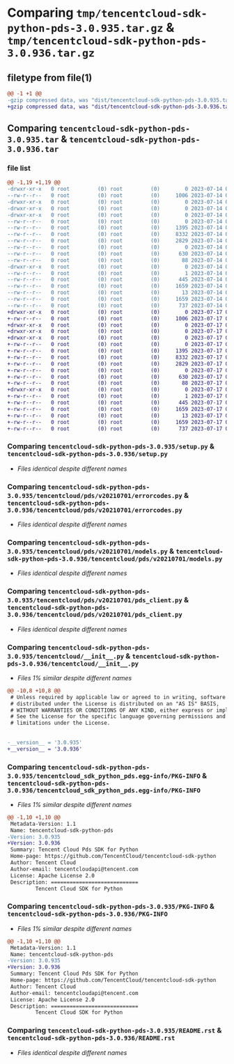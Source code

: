 # Comparing `tmp/tencentcloud-sdk-python-pds-3.0.935.tar.gz` & `tmp/tencentcloud-sdk-python-pds-3.0.936.tar.gz`

## filetype from file(1)

```diff
@@ -1 +1 @@
-gzip compressed data, was "dist/tencentcloud-sdk-python-pds-3.0.935.tar", last modified: Fri Jul 14 00:35:50 2023, max compression
+gzip compressed data, was "dist/tencentcloud-sdk-python-pds-3.0.936.tar", last modified: Mon Jul 17 00:32:36 2023, max compression
```

## Comparing `tencentcloud-sdk-python-pds-3.0.935.tar` & `tencentcloud-sdk-python-pds-3.0.936.tar`

### file list

```diff
@@ -1,19 +1,19 @@
-drwxr-xr-x   0 root         (0) root         (0)        0 2023-07-14 00:35:50.000000 tencentcloud-sdk-python-pds-3.0.935/
--rw-r--r--   0 root         (0) root         (0)     1006 2023-07-14 00:35:50.000000 tencentcloud-sdk-python-pds-3.0.935/setup.py
-drwxr-xr-x   0 root         (0) root         (0)        0 2023-07-14 00:35:50.000000 tencentcloud-sdk-python-pds-3.0.935/tencentcloud/
-drwxr-xr-x   0 root         (0) root         (0)        0 2023-07-14 00:35:50.000000 tencentcloud-sdk-python-pds-3.0.935/tencentcloud/pds/
-drwxr-xr-x   0 root         (0) root         (0)        0 2023-07-14 00:35:50.000000 tencentcloud-sdk-python-pds-3.0.935/tencentcloud/pds/v20210701/
--rw-r--r--   0 root         (0) root         (0)        0 2023-07-14 00:35:50.000000 tencentcloud-sdk-python-pds-3.0.935/tencentcloud/pds/v20210701/__init__.py
--rw-r--r--   0 root         (0) root         (0)     1395 2023-07-14 00:35:50.000000 tencentcloud-sdk-python-pds-3.0.935/tencentcloud/pds/v20210701/errorcodes.py
--rw-r--r--   0 root         (0) root         (0)     8332 2023-07-14 00:35:50.000000 tencentcloud-sdk-python-pds-3.0.935/tencentcloud/pds/v20210701/models.py
--rw-r--r--   0 root         (0) root         (0)     2829 2023-07-14 00:35:50.000000 tencentcloud-sdk-python-pds-3.0.935/tencentcloud/pds/v20210701/pds_client.py
--rw-r--r--   0 root         (0) root         (0)        0 2023-07-14 00:35:50.000000 tencentcloud-sdk-python-pds-3.0.935/tencentcloud/pds/__init__.py
--rw-r--r--   0 root         (0) root         (0)      630 2023-07-14 00:35:50.000000 tencentcloud-sdk-python-pds-3.0.935/tencentcloud/__init__.py
--rw-r--r--   0 root         (0) root         (0)       88 2023-07-14 00:35:50.000000 tencentcloud-sdk-python-pds-3.0.935/setup.cfg
-drwxr-xr-x   0 root         (0) root         (0)        0 2023-07-14 00:35:50.000000 tencentcloud-sdk-python-pds-3.0.935/tencentcloud_sdk_python_pds.egg-info/
--rw-r--r--   0 root         (0) root         (0)        1 2023-07-14 00:35:50.000000 tencentcloud-sdk-python-pds-3.0.935/tencentcloud_sdk_python_pds.egg-info/dependency_links.txt
--rw-r--r--   0 root         (0) root         (0)      445 2023-07-14 00:35:50.000000 tencentcloud-sdk-python-pds-3.0.935/tencentcloud_sdk_python_pds.egg-info/SOURCES.txt
--rw-r--r--   0 root         (0) root         (0)     1659 2023-07-14 00:35:50.000000 tencentcloud-sdk-python-pds-3.0.935/tencentcloud_sdk_python_pds.egg-info/PKG-INFO
--rw-r--r--   0 root         (0) root         (0)       13 2023-07-14 00:35:50.000000 tencentcloud-sdk-python-pds-3.0.935/tencentcloud_sdk_python_pds.egg-info/top_level.txt
--rw-r--r--   0 root         (0) root         (0)     1659 2023-07-14 00:35:50.000000 tencentcloud-sdk-python-pds-3.0.935/PKG-INFO
--rw-r--r--   0 root         (0) root         (0)      737 2023-07-14 00:35:50.000000 tencentcloud-sdk-python-pds-3.0.935/README.rst
+drwxr-xr-x   0 root         (0) root         (0)        0 2023-07-17 00:32:36.000000 tencentcloud-sdk-python-pds-3.0.936/
+-rw-r--r--   0 root         (0) root         (0)     1006 2023-07-17 00:32:36.000000 tencentcloud-sdk-python-pds-3.0.936/setup.py
+drwxr-xr-x   0 root         (0) root         (0)        0 2023-07-17 00:32:36.000000 tencentcloud-sdk-python-pds-3.0.936/tencentcloud/
+drwxr-xr-x   0 root         (0) root         (0)        0 2023-07-17 00:32:36.000000 tencentcloud-sdk-python-pds-3.0.936/tencentcloud/pds/
+drwxr-xr-x   0 root         (0) root         (0)        0 2023-07-17 00:32:36.000000 tencentcloud-sdk-python-pds-3.0.936/tencentcloud/pds/v20210701/
+-rw-r--r--   0 root         (0) root         (0)        0 2023-07-17 00:32:36.000000 tencentcloud-sdk-python-pds-3.0.936/tencentcloud/pds/v20210701/__init__.py
+-rw-r--r--   0 root         (0) root         (0)     1395 2023-07-17 00:32:36.000000 tencentcloud-sdk-python-pds-3.0.936/tencentcloud/pds/v20210701/errorcodes.py
+-rw-r--r--   0 root         (0) root         (0)     8332 2023-07-17 00:32:36.000000 tencentcloud-sdk-python-pds-3.0.936/tencentcloud/pds/v20210701/models.py
+-rw-r--r--   0 root         (0) root         (0)     2829 2023-07-17 00:32:36.000000 tencentcloud-sdk-python-pds-3.0.936/tencentcloud/pds/v20210701/pds_client.py
+-rw-r--r--   0 root         (0) root         (0)        0 2023-07-17 00:32:36.000000 tencentcloud-sdk-python-pds-3.0.936/tencentcloud/pds/__init__.py
+-rw-r--r--   0 root         (0) root         (0)      630 2023-07-17 00:32:36.000000 tencentcloud-sdk-python-pds-3.0.936/tencentcloud/__init__.py
+-rw-r--r--   0 root         (0) root         (0)       88 2023-07-17 00:32:36.000000 tencentcloud-sdk-python-pds-3.0.936/setup.cfg
+drwxr-xr-x   0 root         (0) root         (0)        0 2023-07-17 00:32:36.000000 tencentcloud-sdk-python-pds-3.0.936/tencentcloud_sdk_python_pds.egg-info/
+-rw-r--r--   0 root         (0) root         (0)        1 2023-07-17 00:32:36.000000 tencentcloud-sdk-python-pds-3.0.936/tencentcloud_sdk_python_pds.egg-info/dependency_links.txt
+-rw-r--r--   0 root         (0) root         (0)      445 2023-07-17 00:32:36.000000 tencentcloud-sdk-python-pds-3.0.936/tencentcloud_sdk_python_pds.egg-info/SOURCES.txt
+-rw-r--r--   0 root         (0) root         (0)     1659 2023-07-17 00:32:36.000000 tencentcloud-sdk-python-pds-3.0.936/tencentcloud_sdk_python_pds.egg-info/PKG-INFO
+-rw-r--r--   0 root         (0) root         (0)       13 2023-07-17 00:32:36.000000 tencentcloud-sdk-python-pds-3.0.936/tencentcloud_sdk_python_pds.egg-info/top_level.txt
+-rw-r--r--   0 root         (0) root         (0)     1659 2023-07-17 00:32:36.000000 tencentcloud-sdk-python-pds-3.0.936/PKG-INFO
+-rw-r--r--   0 root         (0) root         (0)      737 2023-07-17 00:32:36.000000 tencentcloud-sdk-python-pds-3.0.936/README.rst
```

### Comparing `tencentcloud-sdk-python-pds-3.0.935/setup.py` & `tencentcloud-sdk-python-pds-3.0.936/setup.py`

 * *Files identical despite different names*

### Comparing `tencentcloud-sdk-python-pds-3.0.935/tencentcloud/pds/v20210701/errorcodes.py` & `tencentcloud-sdk-python-pds-3.0.936/tencentcloud/pds/v20210701/errorcodes.py`

 * *Files identical despite different names*

### Comparing `tencentcloud-sdk-python-pds-3.0.935/tencentcloud/pds/v20210701/models.py` & `tencentcloud-sdk-python-pds-3.0.936/tencentcloud/pds/v20210701/models.py`

 * *Files identical despite different names*

### Comparing `tencentcloud-sdk-python-pds-3.0.935/tencentcloud/pds/v20210701/pds_client.py` & `tencentcloud-sdk-python-pds-3.0.936/tencentcloud/pds/v20210701/pds_client.py`

 * *Files identical despite different names*

### Comparing `tencentcloud-sdk-python-pds-3.0.935/tencentcloud/__init__.py` & `tencentcloud-sdk-python-pds-3.0.936/tencentcloud/__init__.py`

 * *Files 1% similar despite different names*

```diff
@@ -10,8 +10,8 @@
 # Unless required by applicable law or agreed to in writing, software
 # distributed under the License is distributed on an "AS IS" BASIS,
 # WITHOUT WARRANTIES OR CONDITIONS OF ANY KIND, either express or implied.
 # See the License for the specific language governing permissions and
 # limitations under the License.
 
 
-__version__ = '3.0.935'
+__version__ = '3.0.936'
```

### Comparing `tencentcloud-sdk-python-pds-3.0.935/tencentcloud_sdk_python_pds.egg-info/PKG-INFO` & `tencentcloud-sdk-python-pds-3.0.936/tencentcloud_sdk_python_pds.egg-info/PKG-INFO`

 * *Files 1% similar despite different names*

```diff
@@ -1,10 +1,10 @@
 Metadata-Version: 1.1
 Name: tencentcloud-sdk-python-pds
-Version: 3.0.935
+Version: 3.0.936
 Summary: Tencent Cloud Pds SDK for Python
 Home-page: https://github.com/TencentCloud/tencentcloud-sdk-python
 Author: Tencent Cloud
 Author-email: tencentcloudapi@tencent.com
 License: Apache License 2.0
 Description: ============================
         Tencent Cloud SDK for Python
```

### Comparing `tencentcloud-sdk-python-pds-3.0.935/PKG-INFO` & `tencentcloud-sdk-python-pds-3.0.936/PKG-INFO`

 * *Files 1% similar despite different names*

```diff
@@ -1,10 +1,10 @@
 Metadata-Version: 1.1
 Name: tencentcloud-sdk-python-pds
-Version: 3.0.935
+Version: 3.0.936
 Summary: Tencent Cloud Pds SDK for Python
 Home-page: https://github.com/TencentCloud/tencentcloud-sdk-python
 Author: Tencent Cloud
 Author-email: tencentcloudapi@tencent.com
 License: Apache License 2.0
 Description: ============================
         Tencent Cloud SDK for Python
```

### Comparing `tencentcloud-sdk-python-pds-3.0.935/README.rst` & `tencentcloud-sdk-python-pds-3.0.936/README.rst`

 * *Files identical despite different names*

